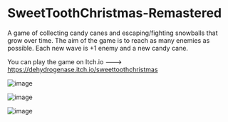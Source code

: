# SweetToothChristmas-Remastered

A game of collecting candy canes and escaping/fighting snowballs that grow over time. The aim of the game is to reach as many enemies as possible. Each new wave is +1 enemy and a new candy cane.

You can play the game on Itch.io ---> https://dehydrogenase.itch.io/sweettoothchristmas

![image](https://github.com/user-attachments/assets/233cd389-4d7b-4deb-9157-e8ae88991b7b)

![image](https://github.com/user-attachments/assets/96b55ad3-0b10-4d63-8f11-601cfb436d7f)

![image](https://github.com/user-attachments/assets/7a1c34d7-9342-403a-8252-0028322bbb11)



